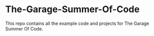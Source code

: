 # The-Garage-Summer-Of-Code
This repo contains all the example code and projects for The Garage Summer Of Code.
